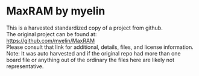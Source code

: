 
# MaxRAM by myelin  
This is a harvested standardized copy of a project from github.  
The original project can be found at:  
https://github.com/myelin/MaxRAM  
Please consult that link for additional, details, files, and license information.  
Note: It was auto harvested and if the original repo had more than one board file or anything out of the ordinary the files here are likely not representative.  
    